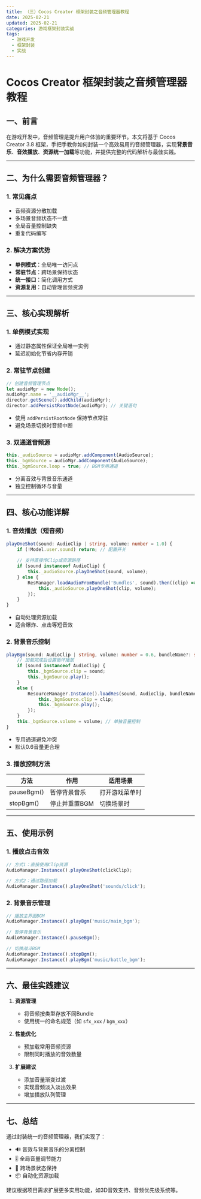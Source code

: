 ```yaml
---
title: （三）Cocos Creator 框架封装之音频管理器教程
date: 2025-02-21
updated: 2025-02-21
categories: 游戏框架封装实战
tags:
  - 游戏开发
  - 框架封装
  - 实战
---
```


# Cocos Creator 框架封装之音频管理器教程

## 一、前言
在游戏开发中，音频管理是提升用户体验的重要环节。本文将基于 Cocos Creator 3.8 框架，手把手教你如何封装一个高效易用的音频管理器，实现**背景音乐**、**音效播放**、**资源统一加载**等功能，并提供完整的代码解析与最佳实践。

---

## 二、为什么需要音频管理器？

### 1. 常见痛点
- 音频资源分散加载
- 多场景音频状态不一致
- 全局音量控制缺失
- 重复代码编写

### 2. 解决方案优势
- **单例模式**：全局唯一访问点
- **常驻节点**：跨场景保持状态
- **统一接口**：简化调用方式
- **资源复用**：自动管理音频资源

---

## 三、核心实现解析

### 1. 单例模式实现

- 通过静态属性保证全局唯一实例
- 延迟初始化节省内存开销

### 2. 常驻节点创建
```typescript
// 创建音频管理节点
let audioMgr = new Node();
audioMgr.name = '__audioMgr__';
director.getScene().addChild(audioMgr);
director.addPersistRootNode(audioMgr); // 关键语句
```
- 使用 `addPersistRootNode` 保持节点常驻
- 避免场景切换时音频中断

### 3. 双通道音频源
```typescript
this._audioSource = audioMgr.addComponent(AudioSource);
this._bgmSource = audioMgr.addComponent(AudioSource);
this._bgmSource.loop = true; // BGM专用通道
```
- 分离音效与背景音乐通道
- 独立控制循环与音量

---

## 四、核心功能详解

### 1. 音效播放（短音频）
```typescript
playOneShot(sound: AudioClip | string, volume: number = 1.0) {
    if (!Model.user.sound) return; // 配置开关
    
    // 支持直接传Clip或资源路径
    if (sound instanceof AudioClip) {
        this._audioSource.playOneShot(sound, volume);
    } else {
        ResManager.loadAudioFromBundle('Bundles', sound).then((clip) => {
            this._audioSource.playOneShot(clip, volume);
        });
    }
}
```
- 自动处理资源加载
- 适合爆炸、点击等短音效

### 2. 背景音乐控制
```typescript
playBgm(sound: AudioClip | string, volume: number = 0.6, bundleName?: string) {
    // 加载完成后设置循环播放
    if (sound instanceof AudioClip) {
        this._bgmSource.clip = sound;
        this._bgmSource.play();
    }
    else {
        ResourceManager.Instance().loadRes(sound, AudioClip, bundleName).then((clip: AudioClip) => {
            this._bgmSource.clip = clip;
            this._bgmSource.play();
        });
    }
    this._bgmSource.volume = volume; // 单独音量控制
}
```
- 专用通道避免冲突
- 默认0.6音量更合理

### 3. 播放控制方法
| 方法        | 作用               | 适用场景             |
|-------------|--------------------|---------------------|
| pauseBgm()  | 暂停背景音乐       | 打开游戏菜单时      |
| stopBgm()   | 停止并重置BGM      | 切换场景时          |

---

## 五、使用示例

### 1. 播放点击音效
```typescript
// 方式1：直接使用Clip资源
AudioManager.Instance().playOneShot(clickClip);

// 方式2：通过路径加载
AudioManager.Instance().playOneShot('sounds/click');
```

### 2. 背景音乐管理
```typescript
// 播放主界面BGM
AudioManager.Instance().playBgm('music/main_bgm');

// 暂停背景音乐
AudioManager.Instance().pauseBgm();

// 切换战斗BGM
AudioManager.Instance().stopBgm();
AudioManager.Instance().playBgm('music/battle_bgm');
```

---

## 六、最佳实践建议

1. **资源管理**
   - 将音频按类型存放不同Bundle
   - 使用统一的命名规范（如 `sfx_xxx` / `bgm_xxx`）

2. **性能优化**
   - 预加载常用音频资源
   - 限制同时播放的音效数量

3. **扩展建议**
   - 添加音量渐变过渡
   - 实现音频淡入淡出效果
   - 增加播放队列管理

---

## 七、总结
通过封装统一的音频管理器，我们实现了：
- 🔊 音效与背景音乐的分离控制
- 🎚️ 全局音量调节能力
- 🔄 跨场景状态保持
- 📦 自动化资源加载

建议根据项目需求扩展更多实用功能，如3D音效支持、音频优先级系统等。